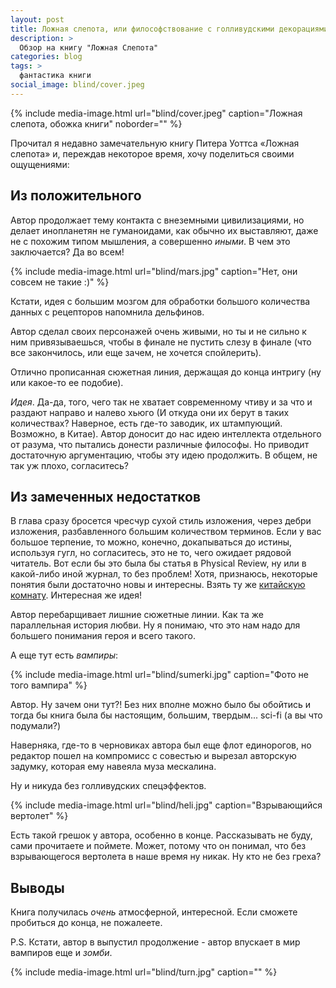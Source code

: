 ```yaml
---
layout: post
title: Ложная слепота, или философствование с голливудскими декорациями
description: >
  Обзор на книгу "Ложная Слепота"
categories: blog
tags: >
  фантастика книги
social_image: blind/cover.jpeg
---
```


{%
	include media-image.html
	url="blind/cover.jpeg"
	caption="Ложная слепота, обожка книги"
	noborder=""
%}

Прочитал я недавно замечательную книгу Питера Уоттса «Ложная слепота» и, переждав некоторое время, хочу поделиться своими ощущениями:

## Из положительного

Автор продолжает тему контакта с внеземными цивилизациями, но делает инопланетян не гуманоидами, как обычно их выставляют, даже не с похожим типом мышления, а совершенно _иными_. В чем это заключается? Да во всем! 

{%
	include media-image.html
	url="blind/mars.jpg"
	caption="Нет, они совсем не такие :)"
%}

Кстати, идея с большим мозгом для обработки большого количества данных с рецепторов напомнила дельфинов.

Автор сделал своих персонажей очень живыми, но ты и не сильно к ним привязываешься, чтобы в финале не пустить слезу в финале (что все закончилось, или еще зачем, не хочется спойлерить).

Отлично прописанная сюжетная линия, держащая до конца интригу (ну или какое-то ее подобие).

*Идея*. Да-да, того, чего так не хватает современному чтиву и за что и раздают направо и налево хьюго (И откуда они их берут в таких количествах? Наверное, есть где-то заводик, их штампующий. Возможно, в Китае). Автор доносит до нас идею интеллекта отдельного от разума, что пытались донести различные философы. Но приводит достаточную аргументацию, чтобы эту идею продолжить. В общем, не так уж плохо, согласитесь?

## Из замеченных недостатков

В глава сразу бросется чреcчур сухой стиль изложения, через дебри изложения, разбавленного большим количеством терминов. Если у вас большое терпение, то можно, конечно, докапываться до истины, используя гугл, но согласитесь, это не то, чего ожидает рядовой читатель. Вот если бы это была бы статья в Physical Review, ну или в какой-либо иной журнал, то без проблем! Хотя, признаюсь, некоторые понятия были достаточно новы и интересны. Взять ту же [китайскую комнату](https://ru.wikipedia.org/wiki/Китайская_комната). Интересная же идея!

Автор перебарщивает лишние сюжетные линии. Как та же параллельная история любви. Ну я понимаю, что это нам надо для большего понимания героя и всего такого.

А еще тут есть *вампиры*:

{%
	include media-image.html
	url="blind/sumerki.jpg"
	caption="Фото не того вампира"
%}

Автор. Ну зачем они тут?! Без них вполне можно было бы обойтись и тогда бы книга была бы настоящим, большим, твердым... sci-fi (а вы что подумали?)

Наверняка, где-то в черновиках автора был еще флот единорогов, но редактор пошел на компромисс с совестью и вырезал авторскую задумку, которая ему навеяла муза мескалина.

Ну и никуда без голливудских спецэффектов. 

{%
	include media-image.html
	url="blind/heli.jpg"
	caption="Взрывающийся вертолет"
%}

Есть такой грешок у автора, особенно в конце. Рассказывать не буду, сами прочитаете и поймете. Может, потому что он понимал, что без взрывающегося вертолета в наше время ну никак. Ну кто не без греха?

## Выводы

Книга получилась _очень_ атмосферной, интересной. Если сможете пробиться до конца, не пожалеете.

P.S. Кстати, автор в выпустил продолжение - автор впускает в мир вампиров еще и _зомби_.

{%
	include media-image.html
	url="blind/turn.jpg"
	caption=""
%}
